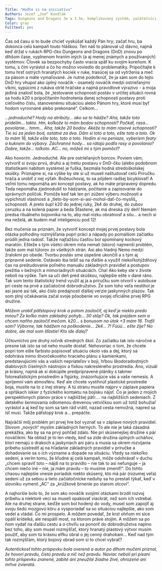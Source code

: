 ```yaml
---
Title: "Hoďte si na iniciatívu"
Authors: Jozef „Joe“ Kundlák
Tags: Dungeons and Dragons 3e a 3.5e, komplikovaný systém, začátečníci, zápis ze hry
Color: gray
Fulltext: yes
---
```

Čas od času si to bude chcieť vyskúšať každý Pán hry; začať hru, ba dokonca celú kampaň touto hláškou. Ten náš to plánoval už dávno, najmä keď držal v rukách RPG-čko Dungeons and Dragons (DnD) znovu po dlhšom čase, vyplnenom hraním iných (a aj menej známych a používaných) systémov. Človek sa bezpochyby často vracia späť ku svojim koreňom. K tomu, s čím vyrástol a čo ho možno voviedlo do problematiky. Pripočítajte k tomu hrsť ostrých hranatých kociek v ruke, trasúcej sa od vytrženia a meč za pásom a máte vymaľované. Je nutné podotknúť, že ja sám som do tejto DnD hry vhupol ako úplný nováčik - osamelý nováčik medzi ostrieľanými vlkmi, sypúcimi z rukáva otrlé hráčske a najmä pravidlové výrazivo - a moja jediná znalosť bola, že „testovanie schopností postáv v určitej situácii rovná sa hodu k20 s pripočítaním hodnotenia danej schopnosti postavy proti cieľového číslu, stanovenému situáciou alebo Pánom hry, ktoré musí byť hodom vyrovnané alebo prekonané“. Celkom...  

_...jednoduché? Hody na atribúty... ako sa to hádže? Aha, takže toto pridelím... takto. Hm, koľkože to mám bodov schopností? Počkať, rasa... povolanie... hmm... Aha, takže 20 bodov. Akéže to mám rasové schopnosti? Tie sú za jeden bod, ostatné za dva. Dám si toto a toto, ešte toto a toto. Ok to mám 16, takže ešte toto, toto a toto. Hodím si na peniaze, vyberiem featy a kuknem do výbavy. Záchranné hody... sa rátajú podľa rasy a povolania? Dobre, takže... toľkoto. AC... no, môžeš mi s tým pomôcť?_  

Ako hovorím. Jednoduché. Ale pre ostrieľaných borcov. Poviem vám, vytvoriť si svoju prvú, druhú a aj tretiu postavu v DnD-čku (alebo podobnom štatistikami nabitom systéme) je fuška, bezmála hodná stredoškolskej skúšky. Priznajme si, na výške by ste si už museli naštudovať celú Príručku hráča a urobiť z nej výťah. Božeuchovaj, to sa pôjdem radšej bicyklovať! A veľmi tomu nepomáha ani koncept postavy, ak ho máte pripravený dopredu. Teda nepomáha zjednodušiť to hádzanie, počítanie a zapisovanie do správnych políčok. Pomôže keď tak len pri zúžení výberu možností a vypichnutí vlastností a „tieto-by-som-si-asi-mohol-dať-čo-myslíš„ schopností. A preto šup! k20 do jednej ruky, 2k4 do druhej, do zubov ceruzku a na kolená papier a beda Šťastene, ak má dneska zlý deň! Nemám predsa rituálneho bojovníka na to, aby mal nízku obratnosť a silu... a nech si ma neželá, ak budem mať inteligenciu pod 12!  

Bez mučenia sa priznám, že vytvoriť koncept mojej prvej postavy bola otázka polhodiny rozmýšľania popri práci a nápady po pomalšom začiatku prúdili jedna radosť. Takže najťažšou časťou bol spomínaný kockový maratón. Ešteže s tým všetci okrem mňa nemali (skoro) najmenší problém, takže som mal tútorov zo všetkých strán. Asi ako hladný Nemo medzi žralokmi po obede. Tvorbu postáv sme úspešne ukončili a s tým aj prípravné sedenie. Ostávalo iba tešiť sa na ďalšie a využiť niekoľkotýždňový čas na preštudovanie poľného manuálu základných pravidiel a postupov prežitia v bežných a mimoriadnych situáciách. Cha! Ako keby ste v živote neboli na výške. Tam sa učí deň pred skúškou, najlepšie ešte v dané ráno. Tak som tento štatistický trend využil aj ja a príručku som otvoril v autobuse pri ceste na prvé a začiatočné dobrodružstvo. Že som toho veľa nestihol je asi jasné asi tak, ako číslo predajnosti ďalšej verzie jaskynných plazov. Tak som plný očakávania začal svoje pôsobenie vo svojej oficiálne prvej RPG družine.  

_Môžem urobiť päťstopový krok a potom zaútočiť, aj keď je niekto predo mnou? Źe koľko mám základný pohyb... 30 stôp? Ok, tak prejdem sem a chcem naňho zaútočiť mečom. k20... s bonusom na útok +3 mám 16\. Trafil som? Výborne, tak hádžem na poškodenie... 2k4... 7! Fúúú... ešte žije? No dobre, ale mal som šťastie! Kto ide ďalej?_  

Účtovníctvo pre druhý ročník stredných škol. Zo začiatku tak isto náročné a presne tak isto sa od neho musíte dostať. Nehovoriac o tom, že chcete popri tom ešte farbisto popisovať situáciu okolo vás a dej, ktorý sa odohráva mimo štvorčekového hracieho plánu s kamienkami, predstavujúcimi vás a vašich nepriateľov v boji, hŕbou škodoradostných diablových číselných nástrojov a fixkou nakresleného prostredia. Áno, vizuál je krásny, najmä ak si dokúpite predpripravené plániky s takmer fotorealistickým prostredím a figúrky, znázorňujúce vás a vaše nemesis. A spríjemní vám atmosféru. Keď ale chcete vystihnúť plastické prostredie boja, musíte na to z inej strany. A tú stranu musíte najprv v záplave papiera a spŕškach iskier z fyzického kontaktu na bojisku nájsť. Čo je jeden z mojich perspektívnych plánov práce v najbližšej päťr.... na najbližších sedeniach. Z detského šermovania odlomenou drevenou vetvičkou som už totiž bohužiaľ vyrástol a aj keď by som sa tam rád vrátil, nazad cesta nemožná, napred sa ísť musí. Takže päťstopý krok a... prepáčte.  

Najväčší môj problém pri prvej hre bol vyznať sa v záplave nových pravidiel. Slovom „nových“ myslím základných herných. To ale nie je taká zásadná prekážka, ako by sa na prvý pohľad zdalo. Nie pri skúsenejšej družine s pár nováčikmi. Na obtiaž je to len vtedy, keď sa zíde družina úplných ucháňov, ktorí nemajú o drakoch a jaskyniach ani páru a musia sa okrem rozvíjania príbehu sústrediť aj na hľadanie základných pravidiel v príručke a dohadovanie sa o ich význame a dopade na situáciu. Vtedy sa niekoľko sedení, a verím tomu, že kľudne aj celá kampaň, môže odohrávať v duchu „chcem spraviť toto – nájdi na to pravidlo – nie tak to asi nefunguje – ja chcem niečo iné – nie, ja mám pravdu – to musíme zmeniť!“. Do tohto chaosu najlepšie vnesie poriadok niekto skúsený, kto má pár (rozumej veľa) sedení už za sebou a tieto začiatočnícke neduhy sa ho prestali týkať, keď v slovníku vymenil „AC“ za „krúžkové brnenie po starom otcovi“.  

A najhoršie bolo to, že som ako nováčik svojimi otázkami brzdil rozvoj príbehu a niektoré veci sa museli opakovať viackrát, než som ich vstrebal. Ale na druhej strane, keďže som bol hodený do vody, musel som zapojiť aj svoju šedú mozgovú kôru a vysporiadať sa so situáciou najlepšie, ako som vedel a vládal. Čo mi prospelo. A môžem povedať, že krst ohňom mi síce opálil krídelká, ale nespálil most, na ktorom práve stojím. A môžem sa po ňom vydať na ďalšiu cestu a o chvíľu sa ponoriť do dobrodružstva naplno bez toho, aby som musel rozmýšľať, ktorý hranatý plastový výtvor musím použiť, aby som tú krásnu elfku obral o jej cenný drahokam... Keď nad tým tak rozmýšľam, ktorý bojový obrad som si to chcel vybrať?

_Autentickosť tohto príspevku bola overená a autor po dlhom mučení priznal, že hovorí pravdu, čistú pravdu a nič než pravdu. Naviac neboli pri písaní tohto príspevku zranené, zabité ani zneužité žiadne živé, ohrozené ani mŕtve zvieratá._
